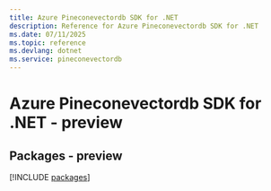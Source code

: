 ```yaml
---
title: Azure Pineconevectordb SDK for .NET
description: Reference for Azure Pineconevectordb SDK for .NET
ms.date: 07/11/2025
ms.topic: reference
ms.devlang: dotnet
ms.service: pineconevectordb
---
```

# Azure Pineconevectordb SDK for .NET - preview
## Packages - preview
[!INCLUDE [packages](pineconevectordb-index.md)]